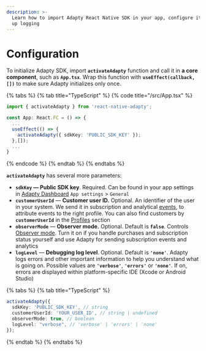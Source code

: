 ```yaml
---
description: >-
  Learn how to import Adapty React Native SDK in your app, configure it, and set
  up logging
---
```


# Configuration

To initialize Adapty SDK, import **`activateAdapty`** function and call it in **a core component**, such as **`App.tsx`**. Wrap this function with **`useEffect(callback,[])`**  to make sure Adapty initializes only once.

{% tabs %}
{% tab title="TypeScript" %}
{% code title="/src/App.tsx" %}
```typescript
import { activateAdapty } from 'react-native-adapty';

const App: React.FC = () => {
  ...
  useEffect(() => {
    activateAdapty({ sdkKey: 'PUBLIC_SDK_KEY' });
  },[]);
  ...
}
```
{% endcode %}
{% endtab %}
{% endtabs %}

**`activateAdapty`** has several more parameters:

* **`sdkKey` — Public SDK key**. Required. Can be found in your app settings in [Adapty Dashboard](https://app.adapty.io/settings/general) `App settings` &gt; `General`
* **`customerUserId`** — **Customer user ID.** Optional. An identifier of the user in your system. We send it in subscription and analytical [events](../../../analytics/integrations/events.md), to attribute events to the right profile. You can also find customers by **`customerUserId`** in the [Profiles](../../../profiles-and-promo-campaigns/profiles.md) section
* **`observerMode`** — **Observer mode.** Optional. Default is **`false`**. Controls [Observer mode](../ios-sdk-intro/ios-sdk-observer-mode.md). Turn it on if you handle purchases and subscription status yourself and use Adapty for sending subscription events and analytics
* **`logLevel`** — **Debugging log level**. Optional. Default is **`'none'`**. Adapty logs errors and other important information to help you understand what is going on. Possible values are **`'verbose'`**, **`'errors'`** or **`'none'`**. If on, errors are displayed within platform-specific IDE \(Xcode or Android Studio\)

{% tabs %}
{% tab title="TypeScript" %}
```typescript
activateAdapty({
  sdkKey: 'PUBLIC_SDK_KEY', // string
  customerUserId: 'YOUR_USER_ID', // string | undefined
  observerMode: true, // boolean
  logLevel: "verbose", // 'verbose' | 'errors' | 'none'
});
```
{% endtab %}
{% endtabs %}




